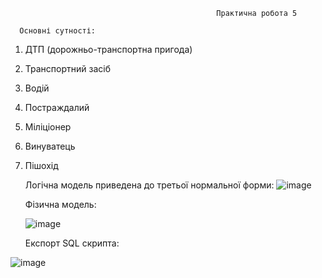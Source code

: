                                                   Практична робота 5
                                                  
      Основні сутності:
1.	ДТП (дорожньо-транспортна пригода)
2.	Транспортний засіб
3.	Водій
4.	Постраждалий 
5.	Міліціонер 
6.	Винуватець 
7.	Пішохід

    Логічна модель приведена до третьої нормальної форми:
![image](https://github.com/user-attachments/assets/d1cef3d6-91e6-4be8-9936-871c7308aeaf)

    Фізична модель:
  	
  	![image](https://github.com/user-attachments/assets/46736223-cd66-4af2-bd38-d5263ee798e1)
  	
    Експорт SQL скрипта:
  	
![image](https://github.com/user-attachments/assets/dcea981a-bb05-4b99-9329-5d5741593980)

